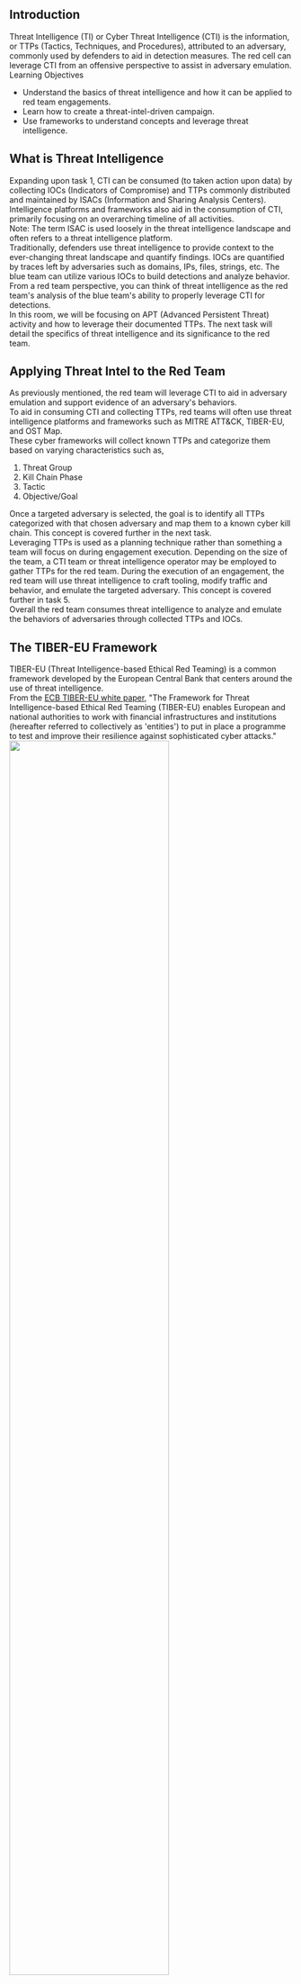 ## Introduction
Threat Intelligence (TI) or Cyber Threat Intelligence (CTI) is the information, or TTPs (Tactics, Techniques, and Procedures), attributed to an adversary, commonly used by defenders to aid in detection measures. The red cell can leverage CTI from an offensive perspective to assist in adversary emulation.  
Learning Objectives
- Understand the basics of threat intelligence and how it can be applied to red team engagements.
- Learn how to create a threat-intel-driven campaign.
- Use frameworks to understand concepts and leverage threat intelligence.


## What is Threat Intelligence
Expanding upon task 1, CTI can be consumed (to taken action upon data) by collecting IOCs (Indicators of Compromise) and TTPs commonly distributed and maintained by ISACs (Information and Sharing Analysis Centers). Intelligence platforms and frameworks also aid in the consumption of CTI, primarily focusing on an overarching timeline of all activities.  
Note: The term ISAC is used loosely in the threat intelligence landscape and often refers to a threat intelligence platform.  
Traditionally, defenders use threat intelligence to provide context to the ever-changing threat landscape and quantify findings. IOCs are quantified by traces left by adversaries such as domains, IPs, files, strings, etc. The blue team can utilize various IOCs to build detections and analyze behavior. From a red team perspective, you can think of threat intelligence as the red team's analysis of the blue team's ability to properly leverage CTI for detections.  
In this room, we will be focusing on APT (Advanced Persistent Threat) activity and how to leverage their documented TTPs. The next task will detail the specifics of threat intelligence and its significance to the red team.


## Applying Threat Intel to the Red Team
As previously mentioned, the red team will leverage CTI to aid in adversary emulation and support evidence of an adversary's behaviors.  
To aid in consuming CTI and collecting TTPs, red teams will often use threat intelligence platforms and frameworks such as MITRE ATT&CK, TIBER-EU, and OST Map.  
These cyber frameworks will collect known TTPs and categorize them based on varying characteristics such as,
1. Threat Group
2. Kill Chain Phase
3. Tactic
4. Objective/Goal

Once a targeted adversary is selected, the goal is to identify all TTPs categorized with that chosen adversary and map them to a known cyber kill chain. This concept is covered further in the next task.  
Leveraging TTPs is used as a planning technique rather than something a team will focus on during engagement execution. Depending on the size of the team, a CTI team or threat intelligence operator may be employed to gather TTPs for the red team. During the execution of an engagement, the red team will use threat intelligence to craft tooling, modify traffic and behavior, and emulate the targeted adversary. This concept is covered further in task 5.  
Overall the red team consumes threat intelligence to analyze and emulate the behaviors of adversaries through collected TTPs and IOCs.


## The TIBER-EU Framework
TIBER-EU (Threat Intelligence-based Ethical Red Teaming) is a common framework developed by the European Central Bank that centers around the use of threat intelligence.  
From the [ECB TIBER-EU white paper](https://www.ecb.europa.eu/pub/pdf/other/ecb.tiber_eu_framework.en.pdf), "The Framework for Threat Intelligence-based Ethical Red Teaming (TIBER-EU) enables European and national authorities to work with financial infrastructures and institutions (hereafter referred to collectively as 'entities') to put in place a programme to test and improve their resilience against sophisticated cyber attacks."
<img src="https://github.com/mylovemyon/TryHackMe_Images/blob/main/Images/Red%20Team%20Threat%20Intel_1.png" width="75%" height="75%">  
The main difference between this framework and others is the "Testing" phase that requires threat intelligence to feed the red team's testing.  
This framework encompasses a best practice rather than anything actionable from a red team perspective.  
There are several public white papers and documents if you are interested in reading about this framework further,
- https://www.ecb.europa.eu/pub/pdf/other/ecb.tiber_eu_framework.en.pdf
- https://www.crest-approved.org/membership/tiber-eu/


## TTP Mapping
TTP Mapping is employed by the red cell to map adversaries' collected TTPs to a standard cyber kill chain. Mapping TTPs to a kill chain aids the red team in planning an engagement to emulate an adversary.  
To begin the process of mapping TTPs, an adversary must be selected as the target. An adversary can be chosen based on,
1. Target Industry
2. Employed Attack Vectors
3. Country of Origin
4. Other Factors

As an example for this task, we have decided to use [APT 39](https://attack.mitre.org/groups/G0087/), a cyber-espionage group run by the Iranian ministry, known for targeting a wide variety of industries.  
We will use the Lockheed Martin cyber kill chain as our standard cyber kill chain to map TTPs.  
<img src="https://github.com/mylovemyon/TryHackMe_Images/blob/main/Images/Red%20Team%20Threat%20Intel_2.png" width="50%" height="50%">  
The first cyber framework we will be collecting TTPs from is [MITRE ATT&CK](https://attack.mitre.org/). If you are not familiar with MITRE ATT&CK, it provides IDs and descriptions of categorized TTPs. For more information about MITRE and how to use ATT&CK, check out the [MITRE room](https://tryhackme.com/room/mitre).  
ATT&CK provides a basic summary of a group's collected TTPs. We can use [ATT&CK Navigator](https://mitre-attack.github.io/attack-navigator/) to help us visualize each TTP and categorize its place in the kill chain. Navigator visualizes the ATT&CK chain with the adversaries' designated TTPs highlighted under the corresponding sub-section.  
To use the ATT&CK Navigator: navigate to the groups summary page, next to "Techniques Used," navigate to "ATT&CK Navigator Layers," from the dropdown navigate to "view." An ATT&CK Navigator layer should have opened with the selected group's TTPs highlighted in a new tab.
Going through the Navigator layer, we can assign various TTPs we want to employ during the engagement. Below is a compiled kill chain with mapped TTPs for APT39.
1. Reconnaissance:
    - No identified TTPs, use internal team methodology
2. Weaponization:
    - Command and Scripting Interpreter
      - PowerShell
      - Python
      - VBA
    - User executed malicious attachments
3. Delivery:
    - Exploit Public-Facing Applications
    - Spearphishing
4. Exploitation:
    - Registry modification
    - Scheduled tasks
    - Keylogging
    - Credential dumping
5. Installation:
    - Ingress tool transfer
    - Proxy usage
6. Command & Control:
    - Web protocols (HTTP/HTTPS)
    - DNS
7. Actions on Objectives
    - Exfiltration over C2
<img src="https://github.com/mylovemyon/TryHackMe_Images/blob/main/Images/Red%20Team%20Threat%20Intel_3.png" width="75%" height="75%">

MITRE ATT&CK will do most of the work needed, but we can also supplement threat intelligence information with other platforms and frameworks. Another example of a TTP framework is [OST Map](https://www.intezer.com/ost-map/).  
OST Map provides a visual map to link multiple threat actors and their TTPs.  
Other open-source and enterprise threat intelligence platforms can aid red teamers in adversary emulation and TTP mapping, such as,
- Mandiant Advantage
- Ontic
- CrowdStrike Falcon

----------------------------------------Answer the questions below--------------------------------------------------  
Read the above and use MITRE ATT&CK Navigator to answer the questions below using a Carbanak layer.  
<img src="https://github.com/mylovemyon/TryHackMe_Images/blob/main/Images/Red%20Team%20Threat%20Intel_4.png" width="75%" height="75%">  
[ATT&CK Navigator](https://mitre-attack.github.io/attack-navigator/)に移動して、「Create Net Layer」の「Enterprise」を選択  
<img src="https://github.com/mylovemyon/TryHackMe_Images/blob/main/Images/Red%20Team%20Threat%20Intel_5.png" width="100%" height="100%">  
１の「Selection Controls」をクリックし、右上の「Search & Malti Select」をクリック。  
右にタブが表示され２の「Threat Groups」から「Carbanak」が選択できる。  
選択すると、その脅威グループに該当するTechniqueの色が変わる（緑枠）。  
また右上の赤下線では、今回選択されたTechniqueの数が表示される。  
<img src="https://github.com/mylovemyon/TryHackMe_Images/blob/main/Images/Red%20Team%20Threat%20Intel_6.png" width="100%" height="100%">  
３の「Technique Controls」の、４をクリックすると選択Techniqueの色を変更できる。
<img src="https://github.com/mylovemyon/TryHackMe_Images/blob/main/Images/Red%20Team%20Threat%20Intel_7.png" width="100%" height="100%">  
５の「Layer Controls」の、６ではSubtechniqueの表示を有効にできる。  
（「expand subtechniques」と「expand annotated subtechniques」の２つあるが、後者の方が選択したSubtechniqueのみを表示するので見やすい、上写真は後者）

What signed binary did Carbanak use for defense evasion?  
<img src="https://github.com/mylovemyon/TryHackMe_Images/blob/main/Images/Red%20Team%20Threat%20Intel_8.png" width="25%" height="25%">  
それでは先程設定したNavigatorを使用して、署名済みバイナリを探す。  
Defensive Evasionで「Rundll32」が使用されていることが分かった。


## Other Red Team Applications of CTI
